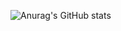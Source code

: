 ![Anurag's GitHub stats](https://github-readme-stats.vercel.app/api?username=eladaspis&show_icons=true&theme=dark)
